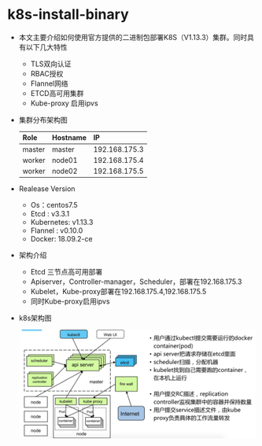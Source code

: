 # k8s-install-binary

- 本文主要介绍如何使用官方提供的二进制包部署K8S（V1.13.3）集群。同时具有以下几大特性

  - TLS双向认证
  - RBAC授权
  - Flannel网络
  - ETCD高可用集群
  - Kube-proxy 启用ipvs


* 集群分布架构图

  | Role   | Hostname | IP            |
  | ------ | -------- | ------------- |
  | master | master   | 192.168.175.3 |
  | worker | node01   | 192.168.175.4 |
  | worker | node02   | 192.168.175.5 |

* Realease Version

  * Os：centos7.5
  * Etcd : v3.3.1
  * Kubernetes: v1.13.3
  * Flannel : v0.10.0
  * Docker: 18.09.2-ce

* 架构介绍

  * Etcd 三节点高可用部署
  * Apiserver，Controller-manager，Scheduler，部署在192.168.175.3
  * Kubelet，Kube-proxy部署在192.168.175.4,192.168.175.5
  * 同时Kube-proxy启用ipvs

* k8s架构图

  ![k8s架构](https://github.com/hikubernetes/k8s-install-binary/blob/master/images/k8s%E6%9E%B6%E6%9E%84.png)